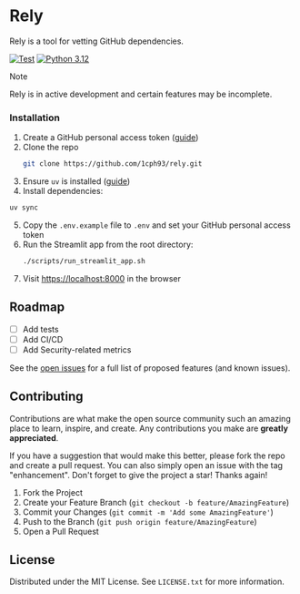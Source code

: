 # Rely

Rely is a tool for vetting GitHub dependencies.

[![Test](https://github.com/1cph93/rely/actions/workflows/test.yml/badge.svg?branch=main&event=push)](https://github.com/1cph93/rely/actions/workflows/test.yml)
[![Python 3.12](https://img.shields.io/badge/python-3.12-blue.svg)](https://www.python.org/downloads/release/python-312/)

> [!NOTE]
>
> Rely is in active development and certain features may be incomplete.

### Installation

1. Create a GitHub personal access token ([guide](https://docs.github.com/en/authentication/keeping-your-account-and-data-secure/managing-your-personal-access-tokens))
2. Clone the repo
   ```sh
   git clone https://github.com/1cph93/rely.git
   ```
3. Ensure `uv` is installed ([guide](https://docs.astral.sh/uv/getting-started/installation/))
4. Install dependencies:
  ```sh
  uv sync
  ```
5. Copy the `.env.example` file to `.env` and set your GitHub personal access token
6. Run the Streamlit app from the root directory:
   ```sh
   ./scripts/run_streamlit_app.sh
   ```
7. Visit [https://localhost:8000](https://localhost:8000) in the browser


## Roadmap

- [ ] Add tests
- [ ] Add CI/CD
- [ ] Add Security-related metrics

See the [open issues](https://github.com/1cph93/rely/issues) for a full list of proposed features (and known issues).


## Contributing

Contributions are what make the open source community such an amazing place to learn, inspire, and create. Any contributions you make are **greatly appreciated**.

If you have a suggestion that would make this better, please fork the repo and create a pull request. You can also simply open an issue with the tag "enhancement".
Don't forget to give the project a star! Thanks again!

1. Fork the Project
2. Create your Feature Branch (`git checkout -b feature/AmazingFeature`)
3. Commit your Changes (`git commit -m 'Add some AmazingFeature'`)
4. Push to the Branch (`git push origin feature/AmazingFeature`)
5. Open a Pull Request


## License

Distributed under the MIT License. See `LICENSE.txt` for more information.
